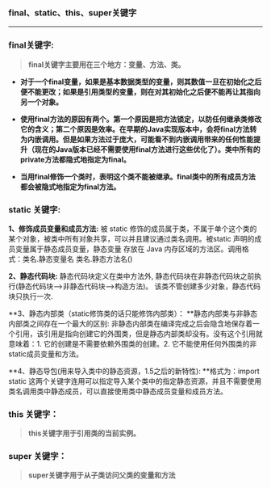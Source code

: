 ### final、static、this、super关键字

---

### final关键字:

> **final关键字主要用在三个地方：变量、方法、类。**

* **对于一个final变量，如果是基本数据类型的变量，则其数值一旦在初始化之后便不能更改；如果是引用类型的变量，则在对其初始化之后便不能再让其指向另一个对象。**

* **使用final方法的原因有两个。第一个原因是把方法锁定，以防任何继承类修改它的含义；第二个原因是效率。在早期的Java实现版本中，会将final方法转为内嵌调用。但是如果方法过于庞大，可能看不到内嵌调用带来的任何性能提升（现在的Java版本已经不需要使用final方法进行这些优化了）。类中所有的private方法都隐式地指定为final。**

* **当用final修饰一个类时，表明这个类不能被继承。final类中的所有成员方法都会被隐式地指定为final方法。**

#### 

#### 

#### 

### static 关键字:

**1、修饰成员变量和成员方法:** 被 static 修饰的成员属于类，不属于单个这个类的某个对象，被类中所有对象共享，可以并且建议通过类名调用。被static 声明的成员变量属于静态成员变量，静态变量 存放在 Java 内存区域的方法区。调用格式：类名.静态变量名 类名.静态方法名\(\)

**2、静态代码块:** 静态代码块定义在类中方法外, 静态代码块在非静态代码块之前执行\(静态代码块—&gt;非静态代码块—&gt;构造方法\)。 该类不管创建多少对象，静态代码块只执行一次.

**3、静态内部类（static修饰类的话只能修饰内部类）： **静态内部类与非静态内部类之间存在一个最大的区别: 非静态内部类在编译完成之后会隐含地保存着一个引用，该引用是指向创建它的外围类，但是静态内部类却没有。没有这个引用就意味着：1. 它的创建是不需要依赖外围类的创建。2. 它不能使用任何外围类的非static成员变量和方法。

**4、静态导包\(用来导入类中的静态资源，1.5之后的新特性\): **格式为：import static 这两个关键字连用可以指定导入某个类中的指定静态资源，并且不需要使用类名调用类中静态成员，可以直接使用类中静态成员变量和成员方法。



### this 关键字：

> **this关键字用于引用类的当前实例。**



### super 关键字：

> **super关键字用于从子类访问父类的变量和方法**



